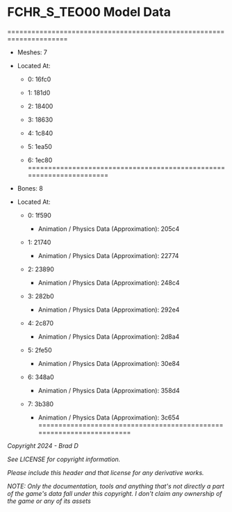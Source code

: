 # FCHR_S_TEO00 Model Data
=====================================================================

* Meshes: 7

* Located At:

  * 0: 16fc0

  * 1: 181d0

  * 2: 18400

  * 3: 18630

  * 4: 1c840

  * 5: 1ea50

  * 6: 1ec80
=====================================================================

* Bones: 8

* Located At:

  * 0: 1f590

    * Animation / Physics Data (Approximation): 205c4

  * 1: 21740

    * Animation / Physics Data (Approximation): 22774

  * 2: 23890

    * Animation / Physics Data (Approximation): 248c4

  * 3: 282b0

    * Animation / Physics Data (Approximation): 292e4

  * 4: 2c870

    * Animation / Physics Data (Approximation): 2d8a4

  * 5: 2fe50

    * Animation / Physics Data (Approximation): 30e84

  * 6: 348a0

    * Animation / Physics Data (Approximation): 358d4

  * 7: 3b380

    * Animation / Physics Data (Approximation): 3c654
=====================================================================

*Copyright 2024 - Brad D*

*See LICENSE for copyright information.*

*Please include this header and that license for any derivative works.*

*NOTE: Only the documentation, tools and anything that's not directly a part of the game's data fall under this copyright. I don't claim any ownership of the game or any of its assets*

